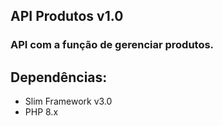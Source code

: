 ## API Produtos v1.0

### API com a função de gerenciar produtos.

## Dependências:
- Slim Framework v3.0
- PHP 8.x